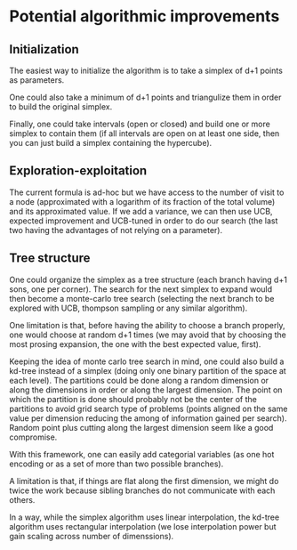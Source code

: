 # Potential algorithmic improvements

## Initialization

The easiest way to initialize the algorithm is to take a simplex of d+1 points as parameters.

One could also take a minimum of d+1 points and triangulize them in order to build the original simplex.

Finally, one could take intervals (open or closed) and build one or more simplex to contain them (if all intervals are open on at least one side, then you can just build a simplex containing the hypercube).

## Exploration-exploitation

The current formula is ad-hoc but we have access to the number of visit to a node (approximated with a logarithm of its fraction of the total volume) and its approximated value.
If we add a variance, we can then use UCB, expected improvement and UCB-tuned in order to do our search (the last two having the advantages of not relying on a parameter).

## Tree structure

One could organize the simplex as a tree structure (each branch having d+1 sons, one per corner).
The search for the next simplex to expand would then become a monte-carlo tree search (selecting the next branch to be explored with UCB, thompson sampling or any similar algorithm).

One limitation is that, before having the ability to choose a branch properly, one would choose at random d+1 times (we may avoid that by choosing the most prosing expansion, the one with the best expected value, first).

Keeping the idea of monte carlo tree search in mind, one could also build a kd-tree instead of a simplex (doing only one binary partition of the space at each level).
The partitions could be done along a random dimension or along the dimensions in order or along the largest dimension.
The point on which the partition is done should probably not be the center of the partitions to avoid grid search type of problems (points aligned on the same value per dimension reducing the among of information gained per search).
Random point plus cutting along the largest dimension seem like a good compromise.

With this framework, one can easily add categorial variables (as one hot encoding or as a set of more than two possible branches).

A limitation is that, if things are flat along the first dimension, we might do twice the work because sibling branches do not communicate with each others.

In a way, while the simplex algorithm uses linear interpolation, the kd-tree algorithm uses rectangular interpolation (we lose interpolation power but gain scaling across number of dimenssions).
